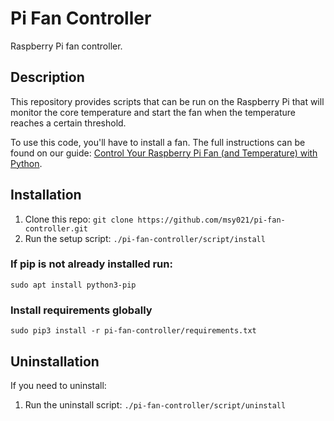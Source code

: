 # Pi Fan Controller

Raspberry Pi fan controller.

## Description

This repository provides scripts that can be run on the Raspberry Pi that will
monitor the core temperature and start the fan when the temperature reaches
a certain threshold.

To use this code, you'll have to install a fan. The full instructions can be
found on our guide: [Control Your Raspberry Pi Fan (and Temperature) with Python](https://howchoo.com/g/ote2mjkzzta/control-raspberry-pi-fan-temperature-python).

## Installation
1. Clone this repo: `git clone https://github.com/msy021/pi-fan-controller.git`
1. Run the setup script: `./pi-fan-controller/script/install`

### If pip is not already installed run:
`sudo apt install python3-pip`

### Install requirements globally
`sudo pip3 install -r pi-fan-controller/requirements.txt`

## Uninstallation
If you need to uninstall:

1. Run the uninstall script: `./pi-fan-controller/script/uninstall`
